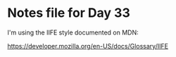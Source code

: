# Notes file for Day 33

I'm using the IIFE style documented on MDN:

<https://developer.mozilla.org/en-US/docs/Glossary/IIFE>
